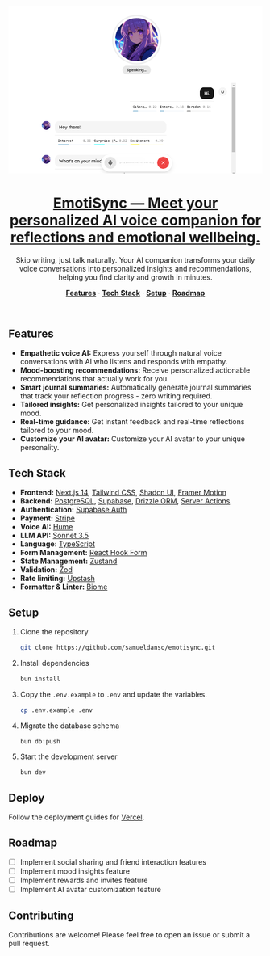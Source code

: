 <a href="">
  <img alt="EmotiSync — Your personalized AI companion" src="public/images/app.png">
  <h1 align="center">EmotiSync — Meet your personalized AI voice companion for reflections and emotional wellbeing.</h1>
</a>

<p align="center">
Skip writing, just talk naturally. Your AI companion transforms your daily voice conversations into personalized insights and recommendations, helping you find clarity and growth in minutes.
</p>

 <p align="center">
   <a href="#features"><strong>Features</strong></a> ·
  <a href="#tech-stack"><strong>Tech Stack</strong></a> ·
  <a href="#setup"><strong>Setup</strong></a> ·
  <a href="#roadmap"><strong>Roadmap</strong></a>
</p>
<br/>

## Features

- **Empathetic voice AI:** Express yourself through natural voice conversations with AI who listens and responds with empathy.
- **Mood-boosting recommendations:** Receive personalized actionable recommendations that actually work for you.
- **Smart journal summaries:** Automatically generate journal summaries that track your reflection progress - zero writing required.
- **Tailored insights:** Get personalized insights tailored to your unique mood.
- **Real-time guidance:** Get instant feedback and real-time reflections tailored to your mood.
- **Customize your AI avatar:** Customize your AI avatar to your unique personality.

## Tech Stack

- **Frontend:** [Next.js 14](https://nextjs.org), [Tailwind CSS](https://tailwindcss.com), [Shadcn UI](https://ui.shadcn.com/), [Framer Motion](https://www.framer.com/motion/)
- **Backend:** [PostgreSQL](https://www.postgresql.org/), [Supabase](https://supabase.com/), [Drizzle ORM](https://orm.drizzle.team/), [Server Actions](https://nextjs.org/docs/app/)
- **Authentication:** [Supabase Auth](https://supabase.com/)
- **Payment:** [Stripe](https://stripe.com/)
- **Voice AI:** [Hume](https://hume.ai/)
- **LLM API:** [Sonnet 3.5](https://sonnet.com/)
- **Language:** [TypeScript](https://www.typescriptlang.org/)
- **Form Management:** [React Hook Form](https://react-hook-form.com/)
- **State Management:** [Zustand](https://zustand-demo.pmnd.rs/)
- **Validation:** [Zod](https://zod.dev/)
- **Rate limiting:** [Upstash](https://upstash.com/)
- **Formatter & Linter:** [Biome](https://biomejs.dev/)

## Setup

1. Clone the repository

   ```bash
   git clone https://github.com/samueldanso/emotisync.git
   ```

2. Install dependencies

   ```bash
   bun install
   ```

3. Copy the `.env.example` to `.env` and update the variables.

   ```bash
   cp .env.example .env
   ```

4. Migrate the database schema

   ```bash
   bun db:push
   ```

5. Start the development server

   ```bash
   bun dev
   ```

## Deploy

Follow the deployment guides for [Vercel](https://nextjs.org/learn-pages-router/basics/deploying-nextjs-app/deploy).

## Roadmap

- [ ] Implement social sharing and friend interaction features
- [ ] Implement mood insights feature
- [ ] Implement rewards and invites feature
- [ ] Implement AI avatar customization feature

## Contributing

Contributions are welcome! Please feel free to open an issue or submit a pull request.
